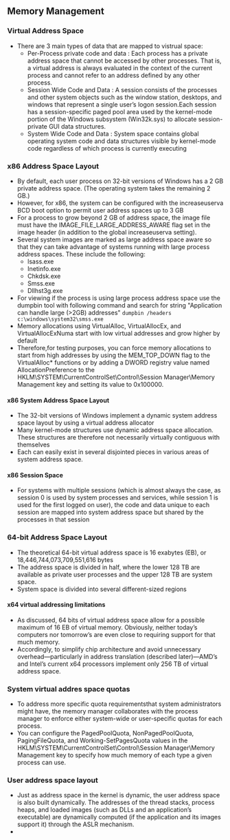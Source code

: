 ## Memory Management

### Virtual Address Space 
- There are 3 main types of data that are mapped to vistrual space:
  - Per-Process private code and data : Each process has a private address space that cannot be accessed by other processes. That is, a virtual address is always evaluated in the context of the current process and cannot refer to an address defined by any other process.
  - Session Wide Code and Data : A session consists of the processes and other system objects such as the window station, desktops, and windows that represent a single user’s logon session.Each session has a session-specific paged pool area used by the kernel-mode portion of the Windows subsystem (Win32k.sys) to allocate session-private GUI data structures.
  - System Wide Code and Data : System space contains global operating system code and data structures visible by kernel-mode code regardless of which process is currently executing
### x86 Address Space Layout
- By default, each user process on 32-bit versions of Windows has a 2 GB private address space. (The operating system takes the remaining 2 GB.)
- However, for x86, the system can be configured with the increaseuserva BCD boot option to permit user address spaces up to 3 GB
- For a process to grow beyond 2 GB of address space, the image file must have the IMAGE_FILE_LARGE_ADDRESS_AWARE flag set in the image header (in addition to the global increaseuserva setting).
- Several system images are marked as large address space aware so that they can take advantage of systems running with large process address spaces. These include the following:
  - lsass.exe
  - Inetinfo.exe
  - Chkdsk.exe
  - Smss.exe
  - Dllhst3g.exe
- For viewing if the process is using large process address space use the dumpbin tool with following command and search for string "Application can handle large (>2GB) addresses"
``` dumpbin /headers c:\windows\system32\smss.exe ```
- Memory allocations using VirtualAlloc, VirtualAllocEx, and VirtualAllocExNuma start with low virtual addresses and grow higher by default
- Therefore,for testing purposes, you can force memory allocations to start from high addresses by using the MEM_TOP_DOWN flag to the VirtualAlloc* functions or by adding a DWORD registry value named AllocationPreference to the HKLM\SYSTEM\CurrentControlSet\Control\Session Manager\Memory Management key and setting its value to 0x100000.

#### x86 System Address Space Layout
- The 32-bit versions of Windows implement a dynamic system address space layout by using a virtual address allocator
- Many kernel-mode structures use dynamic address space allocation. These structures are therefore not necessarily virtually contiguous with themselves
- Each can easily exist in several disjointed pieces in various areas of system address space.

#### x86 Session Space
- For systems with multiple sessions (which is almost always the case, as session 0 is used by system processes and services, while session 1 is used for the first logged on user), the code and data unique to each session are mapped into system address space but shared by the processes in that session

### 64-bit Address Space Layout
- The theoretical 64-bit virtual address space is 16 exabytes (EB), or 18,446,744,073,709,551,616 bytes
- The address space is divided in half, where the lower 128 TB are available as private user processes and the upper 128 TB are system space.
- System space is divided into several different-sized regions

#### x64 virtual addressing limitations
- As discussed, 64 bits of virtual address space allow for a possible maximum of 16 EB of virtual memory. Obviously, neither today’s computers nor tomorrow’s are even close to requiring support for that much memory.
- Accordingly, to simplify chip architecture and avoid unnecessary overhead—particularly in address translation (described later)—AMD’s and Intel’s current x64 processors implement only 256 TB of virtual address space.

### System virtual addres space quotas
- To address more specific quota requirementsthat system administrators might have, the memory manager collaborates with the process manager to enforce either system-wide or user-specific quotas for each process.
- You can configure the PagedPoolQuota, NonPagedPoolQuota, PagingFileQuota, and Working-SetPagesQuota values in the HKLM\SYSTEM\CurrentControlSet\Control\Session Manager\Memory Management key to specify how much memory of each type a given process can use.

### User address space layout
- Just as address space in the kernel is dynamic, the user address space is also built dynamically. The addresses of the thread stacks, process heaps, and loaded images (such as DLLs and an application’s executable) are dynamically computed (if the application and its images support it) through the ASLR mechanism.
- 
